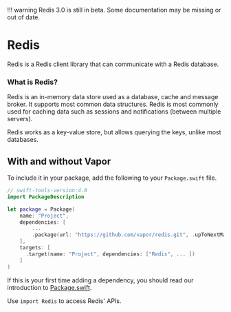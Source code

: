 !!! warning
    Redis 3.0 is still in beta. Some documentation may be missing or out of date.

# Redis

Redis is a Redis client library that can communicate with a Redis database.

### What is Redis?

Redis is an in-memory data store used as a database, cache and message broker. It supports most common data structures. Redis is most commonly used for caching data such as sessions and notifications (between multiple servers).

Redis works as a key-value store, but allows querying the keys, unlike most databases.

## With and without Vapor

To include it in your package, add the following to your `Package.swift` file.

```swift
// swift-tools-version:4.0
import PackageDescription

let package = Package(
    name: "Project",
    dependencies: [
        ...
        .package(url: "https://github.com/vapor/redis.git", .upToNextMajor(from: "3.0.0")),
    ],
    targets: [
      .target(name: "Project", dependencies: ["Redis", ... ])
    ]
)
```

If this is your first time adding a dependency, you should read our introduction to [Package.swift](../getting-started/spm.md).

Use `import Redis` to access Redis' APIs.
